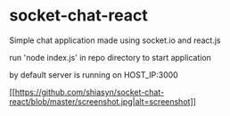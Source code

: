 # socket-chat-react
Simple chat application made using socket.io and react.js

run 'node index.js' in repo directory to start application

by default server is running on HOST_IP:3000

[[https://github.com/shiasyn/socket-chat-react/blob/master/screenshot.jpg|alt=screenshot]]

